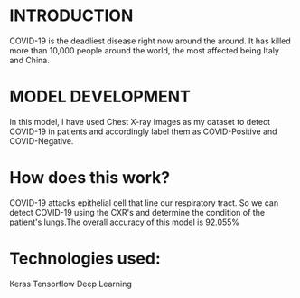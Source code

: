 # INTRODUCTION
COVID-19 is the deadliest disease right now around the around. It has killed more than 10,000 people around the world, the most affected being Italy and China.

# MODEL DEVELOPMENT
In this model, I have used Chest X-ray Images as my dataset to detect COVID-19 in patients and accordingly label them as COVID-Positive and COVID-Negative. 

# How does this work?
COVID-19 attacks epithelial cell that line our respiratory tract. So we can detect COVID-19 using the CXR's and determine the condition of the patient's lungs.The overall accuracy of this model is 92.055%

# Technologies used: 
Keras
Tensorflow
Deep Learning

